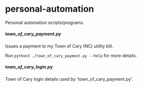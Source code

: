 # personal-automation
Personal automation scripts/programs.

##### town_of_cary_payment.py
Issues a payment to my Town of Cary (NC) utility bill.

Run `python3 ./town_of_cary_payment.py --help` for more details.

##### town_of_cary_login.py
Town of Cary login details used by 'town_of_cary_payment.py'.
